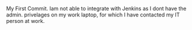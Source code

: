 
My First Commit. Iam not able to integrate with Jenkins as I dont have the admin. privelages on my work laptop, for which I have contacted my IT person at work.
